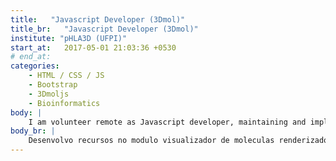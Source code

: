 ```yaml
---
title:   "Javascript Developer (3Dmol)"
title_br:   "Javascript Developer (3Dmol)"
institute: "pHLA3D (UFPI)"
start_at:   2017-05-01 21:03:36 +0530
# end_at:   
categories: 
    - HTML / CSS / JS
    - Bootstrap
    - 3Dmoljs
    - Bioinformatics
body: |
    I am volunteer remote as Javascript developer, maintaining and implementing new features of in the molecule viewer module rendered by the 3Dmol.js library of the pHLA3D project.
body_br: |
    Desenvolvo recursos no modulo visualizador de moleculas renderizado pela biblioteca 3Dmol.js do projeto <a href="https://www.phla3d.com.br/alleles/view/A*01:01/1">pHLA3D</a>
---
```

